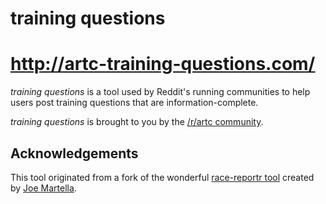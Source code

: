 # training questions
# http://artc-training-questions.com/

*training questions* is a tool used by Reddit's running communities to help users post training questions that are information-complete.

*training questions* is brought to you by the [/r/artc community](https://www.reddit.com/r/artc).

## Acknowledgements

This tool originated from a fork of the wonderful [race-reportr tool](https://github.com/martellaj/race-reportr) created by [Joe Martella](https://github.com/martellaj).
